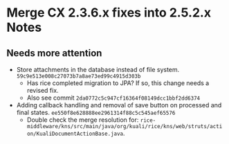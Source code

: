  Merge CX 2.3.6.x fixes into 2.5.2.x Notes
==========================================

Needs more attention
--------------------

* Store attachments in the database instead of file system. `59c9e513e008c27073b7a8ae73ed99c4915d303b`
  * Has rice completed migration to JPA? If so, this change needs a revised fix.
  * Also see commit `2da0772c5c947cf16364f08149dcc1bbf2dd6374`
* Adding callback handling and removal of save button on processed and final states. `ee550f8e628888ee2961314f88c5c545aef65576`
  * Double check the merge resolution for: `rice-middleware/kns/src/main/java/org/kuali/rice/kns/web/struts/action/KualiDocumentActionBase.java`.
